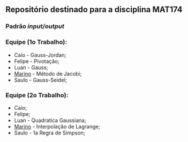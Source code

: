 Repositório destinado para a disciplina MAT174
---------------

### Padrão _input/output_


### Equipe (1o Trabalho):

- Caio - Gauss-Jordan;
- Felipe - Pivotação;
- Luan - Gauss;
- [Marino](mailto:intmarinoreturn0@gmail.com) - Método de Jacobi;
- Saulo - Gauss-Seidel;


### Equipe (2o Trabalho):

- Caio;
- Felipe;
- Luan - Quadratica Gaussiana;
- [Marino](mailto:intmarinoreturn0@gmail.com) - Interpolação de Lagrange;
- Saulo - 1a Regra de Simpson;
